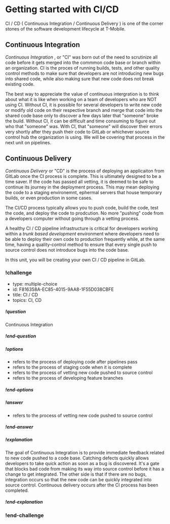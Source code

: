 # Getting started with CI/CD 


CI / CD ( Continuous Integration / Continuous Delivery ) is one of the corner stones of the software development lifecycle at T-Mobile. 

## Continuous Integration
*Continuous Integration* , or "CI" was born out of the need to scrutinize all code before it gets merged into the commmon code base or branch within an organization. CI is the proces of running builds, tests, and other quality control methods to make sure that developers are not introducing new bugs into shared code, while also making sure that new code does not break existing code. 

The best way to appreciate the value of continuous intergration is to think about what it is like when working on a team of developers who are NOT using CI. Without CI, it is possible for several developers to write new code or modify old code on their respective branch and merge that code into the shared code base only to discover a few days later that "someone" broke the build. Without CI, it can be difficult and time consuming to figure out who that "someone" was. With CI, that "someone" will discover their errors very shortly after they push their code to GitLab or whichever source control hub the organization is using. We will be covering that process in the next unit on pipelines. 

## Continuous Delivery
*Continuous Delivery* or "CD" is the process of deploying an applicaiton from GitLab once the CI process is complete. This is ultimately designed to be a time saver. If the code has passed all vetting, it is deemed to be safe to continue its journey in the deployment process. This may mean deploying the code to a staging environemnt, ephermal servers that house temporary builds, or even production in some cases. 

The CI/CD process typically allows you to push code, build the code, test the code, and deploy the code to prodcution. No more "pushing" code from a developers computer without going through a vetting process. 

A healthy CI / CD pipeline infrastructure is critical for developers working within a *trunk based development* environment where developers need to be able to deploy their own code to production frequently while, at the same time, having a quality-control method to ensure that every single push to source control does not introduce bugs into the code base. 

In this unit, you will be creating your own CI / CD pipeline in GitLab. 


### !challenge

* type: multiple-choice
* id: F816358A-EC85-4015-9AA8-1F55D038CBFE
* title: CI / CD
* topics: CI, CD

##### !question

Continuous Integration 

##### !end-question

##### !options

* refers to the process of deploying code after pipelines pass
* refers to the process of staging code when it is complete
* refers to the process of vetting new code pushed to source control
* refers to the process of developing feature branches

##### !end-options

##### !answer
* refers to the process of vetting new code pushed to source control

##### !end-answer

<!-- other optional sections -->
<!-- !hint - !end-hint (markdown, users can see after a failed attempt) -->
<!-- !rubric - !end-rubric (markdown, instructors can see while scoring a checkpoint) -->
##### !explanation

The goal of Continuous Integration is to provide immediate feedback related to new code pushed to a code base. Catching defects quickly allows developers to take quick action as soon as a bug is discovered. It's a gate that blocks bad code from making its way into source control before it has a change to get integrated. The other side is that if there are no bugs, integration occurs so that the new code can be quickly integrated into source control. Continuous delivery occurs after the CI process has been completed. 

##### !end-explanation

### !end-challenge

